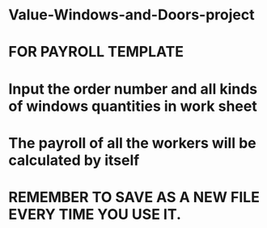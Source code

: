 # Value-Windows-and-Doors-project

# FOR PAYROLL TEMPLATE
# Input the order number and all kinds of windows quantities in work sheet
# The payroll of all the workers will be calculated by itself
# REMEMBER TO SAVE AS A NEW FILE EVERY TIME YOU USE IT.
